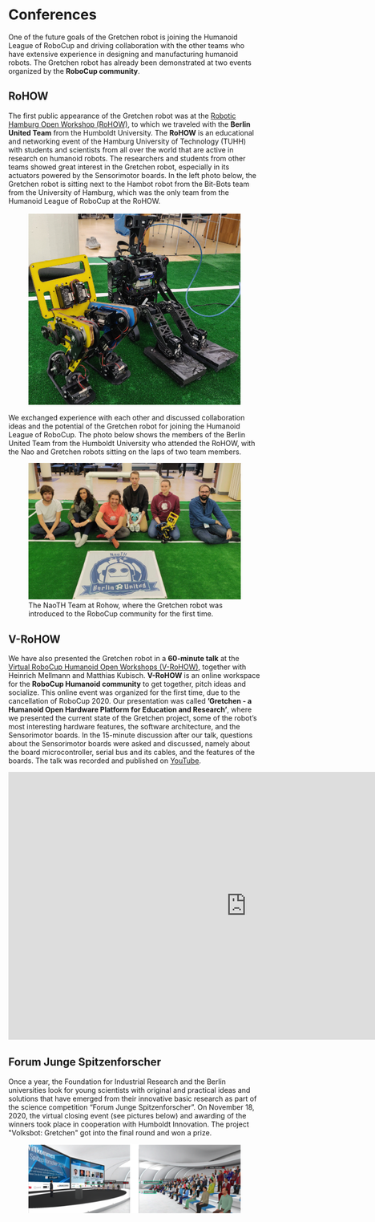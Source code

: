 # Conferences 

One of the future goals of the Gretchen robot is joining the Humanoid League of RoboCup and driving collaboration with the other teams who have extensive experience in designing and manufacturing humanoid robots. The Gretchen robot has already
been demonstrated at two events organized by the **RoboCup community**. 

## RoHOW

The first public appearance of the Gretchen robot was at the [Robotic Hamburg Open Workshop (RoHOW)](https://rohow.de/2019/en/), to which we traveled with the **Berlin United Team** from the Humboldt University. The **RoHOW** is an educational and networking event of the Hamburg University of Technology (TUHH) with students and scientists from all over the world that are active in research on humanoid robots. The researchers and students from other teams showed great interest in the Gretchen robot, especially in its actuators powered by the Sensorimotor boards. In the left photo below, the Gretchen robot is sitting next to the Hambot robot from the Bit-Bots team from the University of Hamburg, which was the only team from the Humanoid League of RoboCup at the RoHOW. 

<figure>
  <img src="../img_gretchen/hambot_gretchen.png"/>
  <figcaption>
</figcaption>
</figure>

We exchanged experience with each other and discussed collaboration ideas and the potential of the Gretchen robot for joining the Humanoid League of RoboCup. The photo below shows the members of the Berlin United Team from the Humboldt University who attended the RoHOW, with the Nao and Gretchen robots sitting on the laps of two team members.


<figure>
  <img src="../img_gretchen/rohow.jpeg"/>
  <figcaption>
    The NaoTH Team at Rohow, where the Gretchen robot was introduced to the RoboCup community for the first time.
</figcaption>
</figure>

## V-RoHOW

We have also presented the Gretchen robot in a **60-minute talk** at the [Virtual RoboCup Humanoid Open Workshops (V-RoHOW)](https://humanoid.robocup.org/virtual-rohow-2020/program/), together with Heinrich Mellmann and Matthias Kubisch. **V-RoHOW** is an online workspace for the **RoboCup Humanoid community** to get together, pitch ideas and socialize. This online event was organized for the first time, due to the cancellation of RoboCup 2020. Our presentation was called **’Gretchen - a Humanoid Open Hardware Platform for Education and Research’**, where we presented the current state of the Gretchen project, some of the robot’s most interesting hardware features, the software architecture, and the Sensorimotor
boards. In the 15-minute discussion after our talk, questions about the Sensorimotor boards were asked and discussed, namely about the board microcontroller, serial bus and its cables, and the features of the boards. The talk was recorded and published on [YouTube](https://www.youtube.com/watch?v=tsjLt30-Pxw&t=2495s).


<div class="rounded m-md-auto col-md-6">
  <iframe width="950" height="534" src="https://www.youtube.com/watch?v=tsjLt30-Pxw&t=2495s" title="YouTube video player" frameborder="0" allow="accelerometer; autoplay; clipboard-write; encrypted-media; gyroscope; picture-in-picture" allowfullscreen></iframe>
 </div>


## Forum Junge Spitzenforscher

Once a year, the Foundation for Industrial Research and the Berlin universities look for young scientists with original and practical ideas and solutions that have emerged from their innovative basic research as part of the science competition “Forum Junge Spitzenforscher”. On November 18, 2020, the virtual closing event (see pictures below) and awarding of the winners took place in cooperation with Humboldt Innovation. The project "Volksbot: Gretchen" got into the final round and won a prize.

<figure>
  <img src="../img_gretchen/forum.png"/>
  <figcaption>
</figcaption>
</figure>


